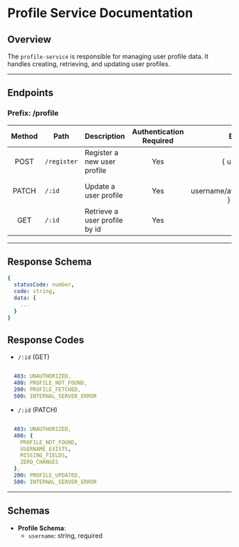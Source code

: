 # Profile Service Documentation

## Overview
The `profile-service` is responsible for managing user profile data. It handles creating, retrieving, and updating user profiles.

---

## Endpoints
### Prefix: /profile


| Method | Path          | Description                           | Authentication Required  | Body required                         |
| :----: | ------------  | ------------------------------------- | :----------------------: | :-----------------------------------: |
| POST   | `/register`   | Register a new user profile           | Yes                      | { username, email}                    |
| PATCH  | `/:id`        | Update a user profile                 | Yes                      | { username/avatar_url/solde/level/rank } (one or many)|
| GET    | `/:id`        | Retrieve a user profile by id         | Yes                      | (none)                                |

---

## Response Schema

```yaml
{
  statusCode: number,
  code: string,
  data: {
    ...
  }
}

```

## Response Codes

- `/:id` (GET)
```yaml

  403: UNAUTHORIZED,
  400: PROFILE_NOT_FOUND,
  200: PROFILE_FETCHED,
  500: INTERNAL_SERVER_ERROR

```

- `/:id` (PATCH)
```yaml

  403: UNAUTHORIZED,
  400: {
    PROFILE_NOT_FOUND,
    USERNAME_EXISTS,
    MISSING_FIELDS,
    ZERO_CHANGES
  },
  200: PROFILE_UPDATED,
  500: INTERNAL_SERVER_ERROR

```
---

## Schemas

- **Profile Schema**:
  - `username`: string, required


